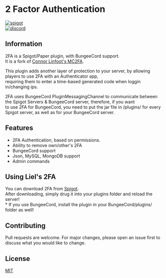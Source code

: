 # 2 Factor Authentication

[<img alt="spigot" src="https://lielamar.com/other/github_spigot.png" size=1.5>](https://www.spigotmc.org/resources/2-factor-authentication-bungeecord-json-mysql-mongodb.85594/)
<br>[<img alt="discord" src="https://lielamar.com/other/github_discord.png" size=1.5>](https://discord.gg/NzgBrqR)


## Information
2FA is a Spigot/Paper plugin, with BungeeCord support.
<br>It is a fork of [Connor Linfoot's MC2FA](https://github.com/ConnorLinfoot/MC2FA).

This plugin adds another layer of protection to your server, by allowing players to use 2FA with an Authenticator app,
<br>requiring them to enter a time-based generated code when loggin in/changing ips.

2FA uses BungeeCord PluginMessagingChannel to communicate between the Spigot Servers & BungeeCord server, therefore, if you want
<br>to use 2FA for BungeeCord, you need to put the jar file in /plugins/ for every Spigot server, as well as for your BungeeCord server.

## Features
* 2FA Authentication, based on permissions.
* Ability to remove own/other's 2FA
* BungeeCord support
* Json, MySQL, MongoDB support
* Admin commands

## Using Liel's 2FA
You can download 2FA from [Spigot](https://www.spigotmc.org/resources/2-factor-authentication-bungeecord-json-mysql-mongodb.85594/).
<br>After downloading, simply drug it into your plugins folder and reload the server!
<br>* If you use BungeeCord, install the plugin in your BungeeCord/plugins/ folder as well!

## Contributing
Pull requests are welcome. For major changes, please open an issue first to discuss what you would like to change.

## License
[MIT](https://choosealicense.com/licenses/mit/)
